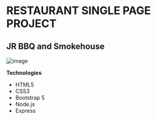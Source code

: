 # RESTAURANT SINGLE PAGE PROJECT
## JR BBQ and Smokehouse
![image](https://github.com/jasonereid/restaurant-page/assets/94079137/e8dca4aa-beb3-4789-adda-888c88bfff44)

**Technologies**
- HTML5
- CSS3
- Bootstrap 5
- Node.js
- Express

